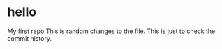 # hello
My first repo
This is random changes to the file.
This is just to check the commit history.
